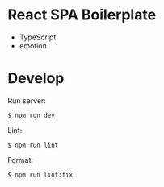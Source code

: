 # React SPA Boilerplate

- TypeScript
- emotion

# Develop

Run server:
```
$ npm run dev
```

Lint:
```
$ npm run lint
```

Format:
```
$ npm run lint:fix
```